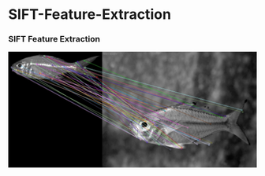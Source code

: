 # SIFT-Feature-Extraction
<h3>SIFT Feature Extraction</h3>
<img src="https://github.com/arihara-sudhan/SIFT-Feature-Extraction/blob/c5d53d72097f7e0d00a866021803a3100fb403ce/imgs/matchedper.jpg" alt="">
